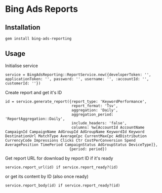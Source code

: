 # Bing Ads Reports

## Installation

    gem install bing-ads-reporting

## Usage

Initialise service

    service = BingAdsReporting::ReportService.new({developerToken: '', applicationToken: '', password: '', username: '', :accountId: '', customerId: ''})

Create report and get it's ID

    id = service.generate_report({report_type: 'KeywordPerformance',
                                  report_format: 'Tsv',
                                  aggregation: 'Daily',
                                  aggregation_period: 'ReportAggregation::Daily',
                                  include_headers: 'false',
                                  columns: %w[AccountId AccountName CampaignId CampaignName AdGroupId AdGroupName KeywordId Keyword DestinationUrl MatchType AverageCpc CurrentMaxCpc AdDistribution CurrencyCode Impressions Clicks Ctr CostPerConversion Spend AveragePosition TimePeriod CampaignStatus AdGroupStatus DeviceType]},
                                 {period: period})

Get report URL for download by report ID if it's ready

    service.report_url(id) if service.report_ready?(id)

or get its content by ID (also once ready)

    service.report_body(id) if service.report_ready?(id)